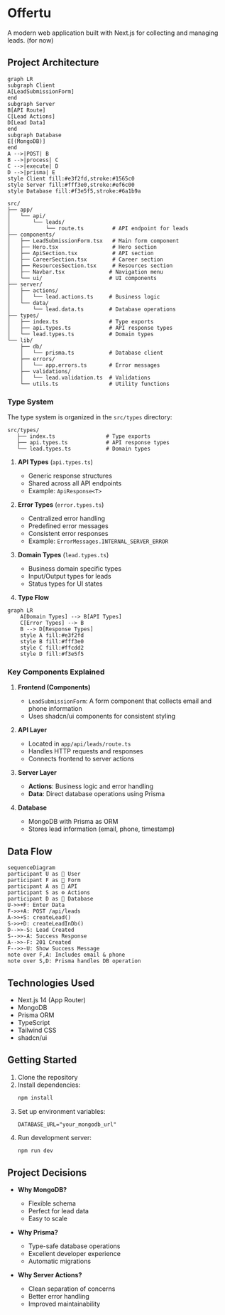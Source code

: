 # Offertu

A modern web application built with Next.js for collecting and managing leads. (for now)

## Project Architecture

```mermaid
graph LR
subgraph Client
A[LeadSubmissionForm]
end
subgraph Server
B[API Route]
C[Lead Actions]
D[Lead Data]
end
subgraph Database
E[(MongoDB)]
end
A -->|POST| B
B -->|process| C
C -->|execute| D
D -->|prisma| E
style Client fill:#e3f2fd,stroke:#1565c0
style Server fill:#fff3e0,stroke:#ef6c00
style Database fill:#f3e5f5,stroke:#6a1b9a
```

```
src/
├── app/
│   └── api/
│       └── leads/
│           └── route.ts         # API endpoint for leads
├── components/
│   ├── LeadSubmissionForm.tsx   # Main form component
│   ├── Hero.tsx                 # Hero section
│   ├── ApiSection.tsx           # API section
│   ├── CareerSection.tsx        # Career section
│   ├── ResourcesSection.tsx     # Resources section
│   ├── Navbar.tsx              # Navigation menu
│   └── ui/                     # UI components
├── server/
│   ├── actions/
│   │   └── lead.actions.ts     # Business logic
│   └── data/
│       └── lead.data.ts        # Database operations
├── types/
│   ├── index.ts                # Type exports
│   ├── api.types.ts            # API response types
│   └── lead.types.ts           # Domain types
└── lib/
    ├── db/
    │   └── prisma.ts           # Database client
    ├── errors/
    │   └── app.errors.ts       # Error messages
    ├── validations/
    │   └── lead.validation.ts  # Validations
    └── utils.ts                # Utility functions
```

### Type System

The type system is organized in the `src/types` directory:

```
src/types/
   ├── index.ts                # Type exports
   ├── api.types.ts            # API response types
   └── lead.types.ts           # Domain types
```

1. **API Types** (`api.types.ts`)

   - Generic response structures
   - Shared across all API endpoints
   - Example: `ApiResponse<T>`

2. **Error Types** (`error.types.ts`)

   - Centralized error handling
   - Predefined error messages
   - Consistent error responses
   - Example: `ErrorMessages.INTERNAL_SERVER_ERROR`

3. **Domain Types** (`lead.types.ts`)

   - Business domain specific types
   - Input/Output types for leads
   - Status types for UI states

4. **Type Flow**

```mermaid
graph LR
    A[Domain Types] --> B[API Types]
    C[Error Types] --> B
    B --> D[Response Types]
    style A fill:#e3f2fd
    style B fill:#fff3e0
    style C fill:#ffcdd2
    style D fill:#f3e5f5
```

### Key Components Explained

1. **Frontend (Components)**

   - `LeadSubmissionForm`: A form component that collects email and phone information
   - Uses shadcn/ui components for consistent styling

2. **API Layer**

   - Located in `app/api/leads/route.ts`
   - Handles HTTP requests and responses
   - Connects frontend to server actions

3. **Server Layer**

   - **Actions**: Business logic and error handling
   - **Data**: Direct database operations using Prisma

4. **Database**

   - MongoDB with Prisma as ORM
   - Stores lead information (email, phone, timestamp)

## Data Flow

```mermaid
sequenceDiagram
participant U as 👤 User
participant F as 📝 Form
participant A as 🔄 API
participant S as ⚙️ Actions
participant D as 💾 Database
U->>+F: Enter Data
F->>+A: POST /api/leads
A->>+S: createLead()
S->>+D: createLeadInDb()
D-->>-S: Lead Created
S-->>-A: Success Response
A-->>-F: 201 Created
F-->>-U: Show Success Message
note over F,A: Includes email & phone
note over S,D: Prisma handles DB operation
```

## Technologies Used

- Next.js 14 (App Router)
- MongoDB
- Prisma ORM
- TypeScript
- Tailwind CSS
- shadcn/ui

## Getting Started

1. Clone the repository
2. Install dependencies:
   ```bash
   npm install
   ```
3. Set up environment variables:
   ```env
   DATABASE_URL="your_mongodb_url"
   ```
4. Run development server:
   ```bash
   npm run dev
   ```

## Project Decisions

- **Why MongoDB?**

  - Flexible schema
  - Perfect for lead data
  - Easy to scale

- **Why Prisma?**

  - Type-safe database operations
  - Excellent developer experience
  - Automatic migrations

- **Why Server Actions?**

  - Clean separation of concerns
  - Better error handling
  - Improved maintainability
